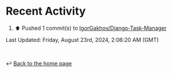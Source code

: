 # Recent Activity

<!--RECENT_ACTIVITY:start-->
1. ⬆️ Pushed 1 commit(s) to [IgorGakhov/Django-Task-Manager](https://github.com/IgorGakhov/Django-Task-Manager)<br>
<!--RECENT_ACTIVITY:end-->

<!--RECENT_ACTIVITY:last_update-->
Last Updated: Friday, August 23rd, 2024, 2:06:20 AM (GMT)
<!--RECENT_ACTIVITY:last_update_end-->

<br>

↩️ [Back to the home page](/README.md)
